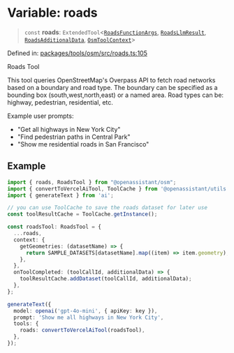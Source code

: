 # Variable: roads

> `const` **roads**: `ExtendedTool`\<[`RoadsFunctionArgs`](../type-aliases/RoadsFunctionArgs.md), [`RoadsLlmResult`](../type-aliases/RoadsLlmResult.md), [`RoadsAdditionalData`](../type-aliases/RoadsAdditionalData.md), [`OsmToolContext`](../type-aliases/OsmToolContext.md)\>

Defined in: [packages/tools/osm/src/roads.ts:105](https://github.com/GeoDaCenter/openassistant/blob/bc4037be52d89829440fcc4aaa1010be73719d16/packages/tools/osm/src/roads.ts#L105)

Roads Tool

This tool queries OpenStreetMap's Overpass API to fetch road networks based on a boundary and road type.
The boundary can be specified as a bounding box (south,west,north,east) or a named area.
Road types can be: highway, pedestrian, residential, etc.

Example user prompts:
- "Get all highways in New York City"
- "Find pedestrian paths in Central Park"
- "Show me residential roads in San Francisco"

## Example

```typescript
import { roads, RoadsTool } from "@openassistant/osm";
import { convertToVercelAiTool, ToolCache } from '@openassistant/utils';
import { generateText } from 'ai';

// you can use ToolCache to save the roads dataset for later use
const toolResultCache = ToolCache.getInstance();

const roadsTool: RoadsTool = {
  ...roads,
  context: {
    getGeometries: (datasetName) => {
      return SAMPLE_DATASETS[datasetName].map((item) => item.geometry);
    },
  },
  onToolCompleted: (toolCallId, additionalData) => {
    toolResultCache.addDataset(toolCallId, additionalData);
  },
};

generateText({
  model: openai('gpt-4o-mini', { apiKey: key }),
  prompt: 'Show me all highways in New York City',
  tools: {
    roads: convertToVercelAiTool(roadsTool),
  },
});
```

